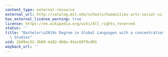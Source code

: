```yaml
---
content_type: external-resource
external_url: http://catalog.mit.edu/schools/humanities-arts-social-sciences/global-studies-languages/#global-languages-literatures-bs-course-21g
has_external_license_warning: true
license: https://en.wikipedia.org/wiki/All_rights_reserved
status: ''
title: "Bachelor\u2019s Degree in Global Languages with a concentration in Japanese\
  \ Studies"
uid: 2b09ac52-3b69-4a92-968a-91ec6079cd01
wayback_url: ''
---
```

